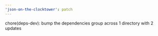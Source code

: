 ```yaml
---
'json-on-the-clocktower': patch
---
```


chore(deps-dev): bump the dependencies group across 1 directory with 2 updates
